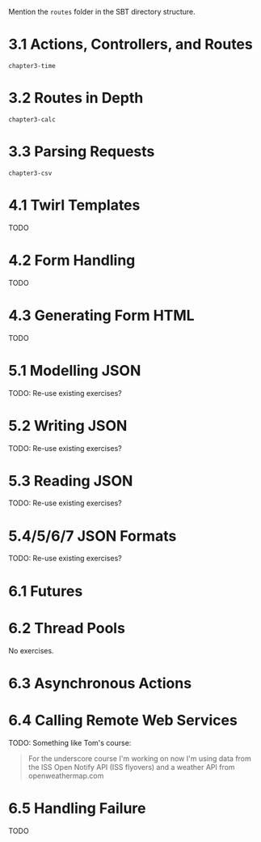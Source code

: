 Mention the `routes` folder in the SBT directory structure.

# 3.1 Actions, Controllers, and Routes

`chapter3-time`

# 3.2 Routes in Depth

`chapter3-calc`

# 3.3 Parsing Requests

`chapter3-csv`

# 4.1 Twirl Templates

TODO

# 4.2 Form Handling

TODO

# 4.3 Generating Form HTML

TODO

# 5.1 Modelling JSON

TODO: Re-use existing exercises?

# 5.2 Writing JSON

TODO: Re-use existing exercises?

# 5.3 Reading JSON

TODO: Re-use existing exercises?

# 5.4/5/6/7 JSON Formats

TODO: Re-use existing exercises?

# 6.1 Futures

# 6.2 Thread Pools

No exercises.

# 6.3 Asynchronous Actions

# 6.4 Calling Remote Web Services

TODO: Something like Tom's course:

> For the underscore course I'm working on now I'm using data from the ISS Open Notify API (ISS flyovers) and a weather API from openweathermap.com

# 6.5 Handling Failure

TODO